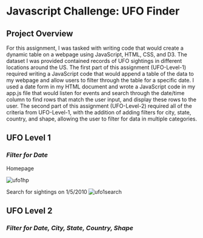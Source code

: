 # Javascript Challenge: UFO Finder

Project Overview
----
For this assignment, I was tasked with writing code that would create a dynamic table on a webpage using JavaScript, HTML, CSS, and D3. The dataset I was provided contained records of UFO sightings in different locations around the US.
The first part of this assignment (UFO-Level-1) required writing a JavaScript code that would append a table of the data to my webpage and allow users to filter through the table for a specific date. I used a date form in my HTML document and wrote a JavaScript code in my app.js file that would listen for events and search through the date/time column to find rows that match the user input, and display these rows to the user.
The second part of this assignment (UFO-Level-2) required all of the criteria from UFO-Level-1, with the addition of adding filters for city, state, country, and shape, allowing the user to filter for data in multiple categories. 

## UFO Level 1
### *Filter for Date*

Homepage

![ufo1hp](https://user-images.githubusercontent.com/69160361/103586734-efd03400-4ea2-11eb-909d-36a9ae428631.png)

Search for sightings on 1/5/2010
![ufo1search](https://user-images.githubusercontent.com/69160361/103586741-f52d7e80-4ea2-11eb-8fb1-20bf5e3a8fb9.png)

## UFO Level 2
### *Filter for Date, City, State, Country, Shape*

